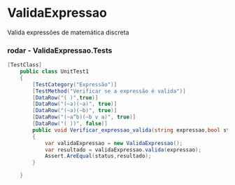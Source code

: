 # ValidaExpressao
Valida expressões de matemática discreta


### rodar - ValidaExpressao.Tests

```csharp
[TestClass]
    public class UnitTest1
    {
        [TestCategory("Expressão")]
        [TestMethod("Verificar se a expressão é valida")]
        [DataRow("( )",true)]
        [DataRow("(~a)(~a)", true)]
        [DataRow("(~a)(~b)", true)]
        [DataRow("(~a^b)(~b v a)", true)]                
        [DataRow("( ))", false)]
        public void Verificar_expressao_valida(string expressao,bool status)
        {
            var validaExpressao = new ValidaExpressao();
            var resultado = validaExpressao.valida(expressao);
            Assert.AreEqual(status,resultado);
        }

    }
```
